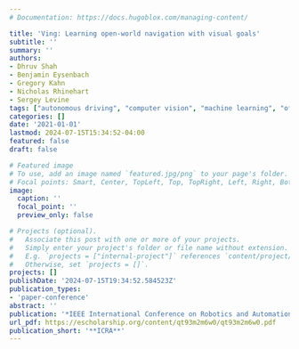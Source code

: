 ```yaml
---
# Documentation: https://docs.hugoblox.com/managing-content/

title: 'Ving: Learning open-world navigation with visual goals'
subtitle: ''
summary: ''
authors:
- Dhruv Shah
- Benjamin Eysenbach
- Gregory Kahn
- Nicholas Rhinehart
- Sergey Levine
tags: ["autonomous driving", "computer vision", "machine learning", "offroad navigation", "planning", "robotics"]
categories: []
date: '2021-01-01'
lastmod: 2024-07-15T15:34:52-04:00
featured: false
draft: false

# Featured image
# To use, add an image named `featured.jpg/png` to your page's folder.
# Focal points: Smart, Center, TopLeft, Top, TopRight, Left, Right, BottomLeft, Bottom, BottomRight.
image:
  caption: ''
  focal_point: ''
  preview_only: false

# Projects (optional).
#   Associate this post with one or more of your projects.
#   Simply enter your project's folder or file name without extension.
#   E.g. `projects = ["internal-project"]` references `content/project/deep-learning/index.md`.
#   Otherwise, set `projects = []`.
projects: []
publishDate: '2024-07-15T19:34:52.584523Z'
publication_types:
- 'paper-conference'
abstract: ''
publication: '*IEEE International Conference on Robotics and Automation*'
url_pdf: https://escholarship.org/content/qt93m2m6w0/qt93m2m6w0.pdf
publication_short: '**ICRA**'
---
```

